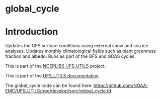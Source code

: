 
# global_cycle

# Introduction

Updates the GFS surface conditions using external snow and sea ice
analyses. Updates monthly climatological fields such as plant
greenness fraction and albedo. Runs as part of the GFS and GDAS
cycles.

This is part of the [NCEPLIBS
UFS_UTILS](https://github.com/NOAA-EMC/UFS_UTILS) project.

This is part of the <a href="../index.html">UFS_UTILS documentation</a>.

The global_cycle code can be found here:
https://github.com/NOAA-EMC/UFS_UTILS/tree/develop/sorc/global_cycle.fd.

